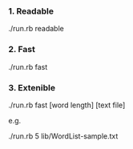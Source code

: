 ### 1. Readable
  
  ./run.rb readable

### 2. Fast

  ./run.rb fast
  
### 3. Extenible

  ./run.rb fast [word length] [text file]
  
  e.g.
  
  ./run.rb 5 lib/WordList-sample.txt
  
  
